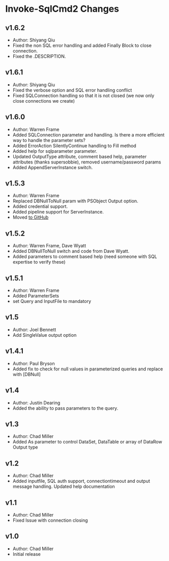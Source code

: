 # Invoke-SqlCmd2 Changes

## v1.6.2

* Author: Shiyang Qiu
* Fixed the non SQL error handling and added Finally Block to close connection.
* Fixed the .DESCRIPTION.

## v1.6.1

* Author: Shiyang Qiu
* Fixed the verbose option and SQL error handling conflict 
* Fixed SQLConnection handling so that it is not closed (we now only close connections we create)

## v1.6.0

* Author: Warren Frame
* Added SQLConnection parameter and handling.  Is there a more efficient way to handle the parameter sets?
* Added ErrorAction SilentlyContinue handling to Fill method
* Added help for sqlparameter parameter.
* Updated OutputType attribute, comment based help, parameter attributes (thanks supersobbie), removed username/password params
* Added AppendServerInstance switch.

## v1.5.3

* Author: Warren Frame
* Replaced DBNullToNull param with PSObject Output option.
* Added credential support.
* Added pipeline support for ServerInstance.
* Moved [to GitHub](https://github.com/RamblingCookieMonster/PowerShell)

## v1.5.2

* Author: Warren Frame, Dave Wyatt
* Added DBNullToNull switch and code from Dave Wyatt.
* Added parameters to comment based help (need someone with SQL expertise to verify these)

## v1.5.1

* Author: Warren Frame
* Added ParameterSets
* set Query and InputFile to mandatory

## v1.5

* Author: Joel Bennett
* Add SingleValue output option

## v1.4.1

* Author: Paul Bryson <atamido _at_ gmail.com>
* Added fix to check for null values in parameterized queries and replace with [DBNull]

## v1.4

* Author: Justin Dearing <zippy1981 _at_ gmail.com>
* Added the ability to pass parameters to the query.

## v1.3

* Author: Chad Miller
* Added As parameter to control DataSet, DataTable or array of DataRow Output type

## v1.2

* Author: Chad Miller
* Added inputfile, SQL auth support, connectiontimeout and output message handling. Updated help documentation

## v1.1

* Author: Chad Miller
* Fixed Issue with connection closing

## v1.0

* Author: Chad Miller
* Initial release
